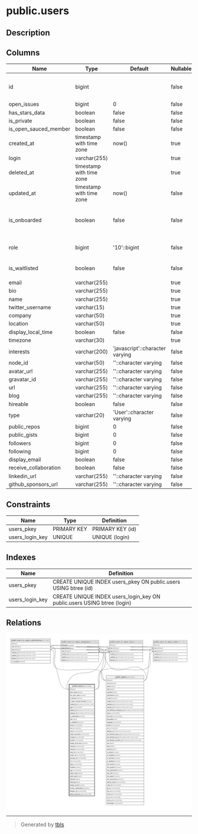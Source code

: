 # public.users

## Description

## Columns

| Name                  | Type                     | Default                         | Nullable | Children                                                                                                                                                                                                                                                                      | Parents | Comment                                    |
| --------------------- | ------------------------ | ------------------------------- | -------- | ----------------------------------------------------------------------------------------------------------------------------------------------------------------------------------------------------------------------------------------------------------------------------- | ------- | ------------------------------------------ |
| id                    | bigint                   |                                 | false    | [public.users_to_repos_stars](public.users_to_repos_stars.md) [public.users_to_repos_votes](public.users_to_repos_votes.md) [public.users_to_repos_submissions](public.users_to_repos_submissions.md) [public.users_to_repos_stargazers](public.users_to_repos_stargazers.md) |         |                                            |
| open_issues           | bigint                   | 0                               | false    |                                                                                                                                                                                                                                                                               |         |                                            |
| has_stars_data        | boolean                  | false                           | false    |                                                                                                                                                                                                                                                                               |         |                                            |
| is_private            | boolean                  | false                           | false    |                                                                                                                                                                                                                                                                               |         |                                            |
| is_open_sauced_member | boolean                  | false                           | false    |                                                                                                                                                                                                                                                                               |         |                                            |
| created_at            | timestamp with time zone | now()                           | true     |                                                                                                                                                                                                                                                                               |         |                                            |
| login                 | varchar(255)             |                                 | true     |                                                                                                                                                                                                                                                                               |         |                                            |
| deleted_at            | timestamp with time zone |                                 | true     |                                                                                                                                                                                                                                                                               |         |                                            |
| updated_at            | timestamp with time zone | now()                           | false    |                                                                                                                                                                                                                                                                               |         |                                            |
| is_onboarded          | boolean                  | false                           | false    |                                                                                                                                                                                                                                                                               |         | Flag whether user has completed onboarding |
| role                  | bigint                   | '10'::bigint                    | false    |                                                                                                                                                                                                                                                                               |         | User Access Role                           |
| is_waitlisted         | boolean                  | false                           | false    |                                                                                                                                                                                                                                                                               |         | User's Waitlist Status                     |
| email                 | varchar(255)             |                                 | true     |                                                                                                                                                                                                                                                                               |         |                                            |
| bio                   | varchar(255)             |                                 | true     |                                                                                                                                                                                                                                                                               |         |                                            |
| name                  | varchar(255)             |                                 | true     |                                                                                                                                                                                                                                                                               |         |                                            |
| twitter_username      | varchar(15)              |                                 | true     |                                                                                                                                                                                                                                                                               |         |                                            |
| company               | varchar(50)              |                                 | true     |                                                                                                                                                                                                                                                                               |         |                                            |
| location              | varchar(50)              |                                 | true     |                                                                                                                                                                                                                                                                               |         |                                            |
| display_local_time    | boolean                  | false                           | false    |                                                                                                                                                                                                                                                                               |         |                                            |
| timezone              | varchar(30)              |                                 | true     |                                                                                                                                                                                                                                                                               |         |                                            |
| interests             | varchar(200)             | 'javascript'::character varying | false    |                                                                                                                                                                                                                                                                               |         |                                            |
| node_id               | varchar(50)              | ''::character varying           | false    |                                                                                                                                                                                                                                                                               |         |                                            |
| avatar_url            | varchar(255)             | ''::character varying           | false    |                                                                                                                                                                                                                                                                               |         |                                            |
| gravatar_id           | varchar(255)             | ''::character varying           | false    |                                                                                                                                                                                                                                                                               |         |                                            |
| url                   | varchar(255)             | ''::character varying           | false    |                                                                                                                                                                                                                                                                               |         |                                            |
| blog                  | varchar(255)             | ''::character varying           | false    |                                                                                                                                                                                                                                                                               |         |                                            |
| hireable              | boolean                  | false                           | false    |                                                                                                                                                                                                                                                                               |         |                                            |
| type                  | varchar(20)              | 'User'::character varying       | false    |                                                                                                                                                                                                                                                                               |         |                                            |
| public_repos          | bigint                   | 0                               | false    |                                                                                                                                                                                                                                                                               |         |                                            |
| public_gists          | bigint                   | 0                               | false    |                                                                                                                                                                                                                                                                               |         |                                            |
| followers             | bigint                   | 0                               | false    |                                                                                                                                                                                                                                                                               |         |                                            |
| following             | bigint                   | 0                               | false    |                                                                                                                                                                                                                                                                               |         |                                            |
| display_email         | boolean                  | false                           | false    |                                                                                                                                                                                                                                                                               |         |                                            |
| receive_collaboration | boolean                  | false                           | false    |                                                                                                                                                                                                                                                                               |         |                                            |
| linkedin_url          | varchar(255)             | ''::character varying           | false    |                                                                                                                                                                                                                                                                               |         |                                            |
| github_sponsors_url   | varchar(255)             | ''::character varying           | false    |                                                                                                                                                                                                                                                                               |         |                                            |

## Constraints

| Name            | Type        | Definition       |
| --------------- | ----------- | ---------------- |
| users_pkey      | PRIMARY KEY | PRIMARY KEY (id) |
| users_login_key | UNIQUE      | UNIQUE (login)   |

## Indexes

| Name            | Definition                                                              |
| --------------- | ----------------------------------------------------------------------- |
| users_pkey      | CREATE UNIQUE INDEX users_pkey ON public.users USING btree (id)         |
| users_login_key | CREATE UNIQUE INDEX users_login_key ON public.users USING btree (login) |

## Relations

![er](public.users.svg)

---

> Generated by [tbls](https://github.com/k1LoW/tbls)
